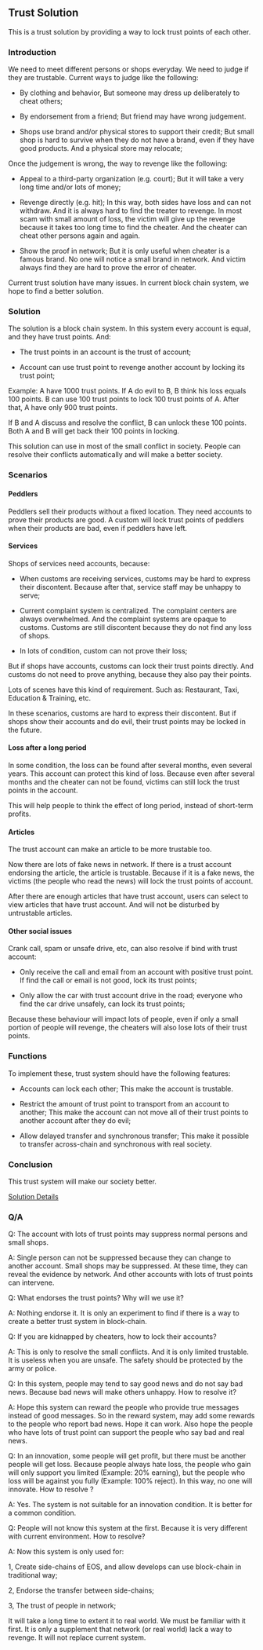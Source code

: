 ## Trust Solution

This is a trust solution by providing a way to lock trust points of each other.

### Introduction

We need to meet different persons or shops everyday. We need to judge if they are trustable. Current ways to judge like the following:

- By clothing and behavior,
  But someone may dress up deliberately to cheat others;

- By endorsement from a friend;
  But friend may have wrong judgement.

- Shops use brand and/or physical stores to support their credit;
  But small shop is hard to survive when they do not have a brand, even if they have good products. And a physical store may relocate;

Once the judgement is wrong, the way to revenge like the following:

- Appeal to a third-party organization (e.g. court);
  But it will take a very long time and/or lots of money;

- Revenge directly (e.g. hit);
  In this way, both sides have loss and can not withdraw. And it is always hard to find the treater to revenge. In most scam with small amount of loss, the victim will give up the revenge because it takes too long time to find the cheater. And the cheater can cheat other persons again and again.
  
- Show the proof in network;
  But it is only useful when cheater is a famous brand. No one will notice a small brand in network. And victim always find they are hard to prove the error of cheater.

Current trust solution have many issues. In current block chain system, we hope to find a better solution.

### Solution

The solution is a block chain system. In this system every account is equal, and they have trust points. And:

- The trust points in an account is the trust of account;

- Account can use trust point to revenge another account by locking its trust point;

Example: 
  A have 1000 trust points. If A do evil to B, B think his loss equals 100 points. B can use 100 trust points to lock 100 trust points of A. After that, A have only 900 trust points. 
  
  If B and A discuss and resolve the conflict, B can unlock these 100 points. Both A and B will get back their 100 points in locking.

This solution can use in most of the small conflict in society. People can resolve their conflicts automatically and will make a better society.


### Scenarios

#### Peddlers

Peddlers sell their products without a fixed location. They need accounts to prove their products are good. A custom will lock trust points of peddlers when their products are bad, even if peddlers have left.

#### Services

Shops of services need accounts, because:

- When customs are receiving services, customs may be hard to express their discontent. Because after that, service staff may be unhappy to serve;

- Current complaint system is centralized. The complaint centers are always overwhelmed. And the complaint systems are opaque to customs. Customs are still discontent because they do not find any loss of shops.

- In lots of condition, custom can not prove their loss;

But if shops have accounts, customs can lock their trust points directly. And customs do not need to prove anything, because they also pay their points.


Lots of scenes have this kind of requirement. Such as: Restaurant, Taxi, Education & Training, etc.

In these scenarios, customs are hard to express their discontent. But if shops show their accounts and do evil, their trust points may be locked in the future.

#### Loss after a long period

In some condition, the loss can be found after several months, even several years. This account can protect this kind of loss. Because even after several months and the cheater can not be found, victims can still lock the trust points in the account.

This will help people to think the effect of long period, instead of short-term profits.

#### Articles

The trust account can make an article to be more trustable too.

Now there are lots of fake news in network. If there is a trust account endorsing the article, the article is trustable. Because if it is a fake news, the victims (the people who read the news) will lock the trust points of account.

After there are enough articles that have trust account, users can select to view articles that have trust account. And will not be disturbed by untrustable articles.

#### Other social issues

Crank call, spam or unsafe drive, etc, can also resolve if bind with trust account:

- Only receive the call and email from an account with positive trust point. If find the call or email is not good, lock its trust points;

- Only allow the car with trust account drive in the road; everyone who find the car drive unsafely, can lock its trust points;

Because these behaviour will impact lots of people, even if only a small portion of people will revenge, the cheaters will also lose lots of their trust points.


### Functions

To implement these, trust system should have the following features:

- Accounts can lock each other;
  This make the account is trustable.

- Restrict the amount of trust point to transport from an account to another;
  This make the account can not move all of their trust points to another account after they do evil;

- Allow delayed transfer and synchronous transfer;
  This make it possible to transfer across-chain and synchronous with real society.


### Conclusion

This trust system will make our society better.

[Solution Details](README.md)


### Q/A

Q: The account with lots of trust points may suppress normal persons and small shops.

A: Single person can not be suppressed because they can change to another account. Small shops may be suppressed. At these time, they can reveal the evidence by network. And other accounts with lots of trust points can intervene.


Q: What endorses the trust points? Why will we use it?

A: Nothing endorse it. It is only an experiment to find if there is a way to create a better trust system in block-chain.


Q: If you are kidnapped by cheaters, how to lock their accounts?

A: This is only to resolve the small conflicts. And it is only limited trustable. It is useless when you are unsafe. The safety should be protected by the army or police.


Q: In this system, people may tend to say good news and do not say bad news. Because bad news will make others unhappy. How to resolve it?

A: Hope this system can reward the people who provide true messages instead of good messages. So in the reward system, may add some rewards to the people who report bad news. Hope it can work. Also hope the people who have lots of trust point can support the people who say bad and real news.


Q: In an innovation, some people will get profit, but there must be another people will get loss. Because people always hate loss, the people who gain will only support you limited (Example: 20% earning), but the people who loss will be against you fully (Example: 100% reject). In this way, no one will innovate. How to resolve ?

A: Yes. The system is not suitable for an innovation condition. It is better for a common condition.


Q: People will not know this system at the first. Because it is very different with current environment. How to resolve?

A: Now this system is only used for:

  1, Create side-chains of EOS, and allow develops can use block-chain in traditional way;
  
  2, Endorse the transfer between side-chains;
  
  3, The trust of people in network;
  
  It will take a long time to extent it to real world. We must be familiar with it first. It is only a supplement that network (or real world) lack a way to revenge. It will not replace current system.


